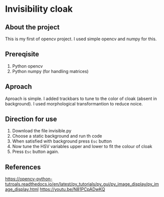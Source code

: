 # Invisibility cloak

## About the project ##
This is my first of opencv project. I used simple opencv and numpy for this.

## Prereqisite ##
1. Python opencv 
2. Python numpy (for handling matrices)

## Aproach ##
Aproach is simple. I added trackbars to tune to the color of cloak (absent in background). I used morphological transformantion to reduce noice.

## Direction for use ##
1. Download the file invisible.py
2. Choose a static background and run th code
3. When satisfied with background press `Esc` button
4. Now tune the HSV variables upper and lower to fit the colour of cloak
4. Press `Esc` button again.

## References ##
https://opencv-python-tutroals.readthedocs.io/en/latest/py_tutorials/py_gui/py_image_display/py_image_display.html
https://youtu.be/N81PCpADwKQ
